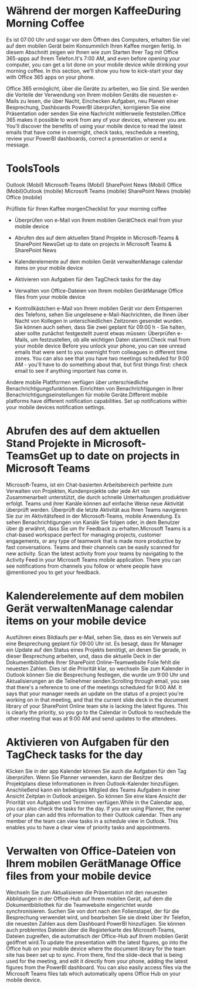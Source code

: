 # <a name="during-morning-coffee"></a><span data-ttu-id="7506d-101">Während der morgen Kaffee</span><span class="sxs-lookup"><span data-stu-id="7506d-101">During Morning Coffee</span></span>

<span data-ttu-id="7506d-p101">Es ist 07:00 Uhr und sogar vor dem Öffnen des Computers, erhalten Sie viel auf dem mobilen Gerät beim Konsummilch Ihren Kaffee morgen fertig. In diesem Abschnitt zeigen wir Ihnen wie zum Starten Ihrer Tag mit Office 365-apps auf Ihrem Telefon.</span><span class="sxs-lookup"><span data-stu-id="7506d-p101">It's 7:00 AM, and even before opening your computer, you can get a lot done on your mobile device while drinking your morning coffee. In this section, we'll show you how to kick-start your day with Office 365 apps on your phone.</span></span>

<span data-ttu-id="7506d-p102">Office 365 ermöglicht, über die Geräte zu arbeiten, wo Sie sind. Sie werden die Vorteile der Verwendung von Ihrem mobilen Geräts die neuesten e-Mails zu lesen, die über Nacht, Einchecken Aufgaben, neu Planen einer Besprechung, Dashboards PowerBI überprüfen, korrigieren Sie eine Präsentation oder senden Sie eine Nachricht mittlerweile feststellen.</span><span class="sxs-lookup"><span data-stu-id="7506d-p102">Office 365 makes it possible to work from any of your devices, wherever you are. You'll discover the benefits of using your mobile device to read the latest emails that have come in overnight, check tasks, reschedule a meeting, review your PowerBI dashboards, correct a presentation or send a message.</span></span> 

# <a name="tools"></a><span data-ttu-id="7506d-106">Tools</span><span class="sxs-lookup"><span data-stu-id="7506d-106">Tools</span></span>
<span data-ttu-id="7506d-107">Outlook (Mobil) Microsoft-Teams (Mobil) SharePoint News (Mobil) Office (Mobil)</span><span class="sxs-lookup"><span data-stu-id="7506d-107">Outlook (mobile) Microsoft Teams (mobile) SharePoint News (mobile) Office (mobile)</span></span>

<span data-ttu-id="7506d-108">Prüfliste für Ihren Kaffee morgen</span><span class="sxs-lookup"><span data-stu-id="7506d-108">Checklist for your morning coffee</span></span>
* <span data-ttu-id="7506d-109">Überprüfen von e-Mail von Ihrem mobilen Gerät</span><span class="sxs-lookup"><span data-stu-id="7506d-109">Check mail from your mobile device</span></span>
* <span data-ttu-id="7506d-110">Abrufen des auf dem aktuellen Stand Projekte in Microsoft-Teams & SharePoint News</span><span class="sxs-lookup"><span data-stu-id="7506d-110">Get up to date on projects in Microsoft Teams & SharePoint News</span></span>
* <span data-ttu-id="7506d-111">Kalenderelemente auf dem mobilen Gerät verwalten</span><span class="sxs-lookup"><span data-stu-id="7506d-111">Manage calendar items on your mobile device</span></span>
* <span data-ttu-id="7506d-112">Aktivieren von Aufgaben für den Tag</span><span class="sxs-lookup"><span data-stu-id="7506d-112">Check tasks for the day</span></span>
* <span data-ttu-id="7506d-113">Verwalten von Office-Dateien von Ihrem mobilen Gerät</span><span class="sxs-lookup"><span data-stu-id="7506d-113">Manage Office files from your mobile device</span></span>
 

* <span data-ttu-id="7506d-p103">Kontrollkästchen e-Mail von Ihrem mobilen Gerät vor dem Entsperren des Telefons, sehen Sie ungelesene e-Mail-Nachrichten, die Ihnen über Nacht von Kollegen in unterschiedlichen Zeitzonen gesendet wurden. Sie können auch sehen, dass Sie zwei geplant für 09:00 h - Sie halten, aber sollte zunächst festgestellt zuerst etwas müssen: Überprüfen e-Mails, um festzustellen, ob alle wichtigen Daten stammt.</span><span class="sxs-lookup"><span data-stu-id="7506d-p103">Check mail from your mobile device Before you unlock your phone, you can see unread emails that were sent to you overnight from colleagues in different time zones. You can also see that you have two meetings scheduled for 9:00 AM - you'll have to do something about that, but first things first: check email to see if anything important has come in.</span></span>

<span data-ttu-id="7506d-p104">Andere mobile Plattformen verfügen über unterschiedliche Benachrichtigungsfunktionen. Einrichten von Benachrichtigungen in Ihrer Benachrichtigungseinstellungen für mobile Geräte.</span><span class="sxs-lookup"><span data-stu-id="7506d-p104">Different mobile platforms have different notification capabilities. Set up notifications within your mobile devices notification settings.</span></span> 

# <a name="get-up-to-date-on-projects-in-microsoft-teams"></a><span data-ttu-id="7506d-118">Abrufen des auf dem aktuellen Stand Projekte in Microsoft-Teams</span><span class="sxs-lookup"><span data-stu-id="7506d-118">Get up to date on projects in Microsoft Teams</span></span>
<span data-ttu-id="7506d-p105">Microsoft-Teams, ist ein Chat-basierten Arbeitsbereich perfekte zum Verwalten von Projekten, Kundenprojekte oder jede Art von Zusammenarbeit unterstützt, die durch schnelle Unterhaltungen produktiver erfolgt. Teams und ihrer Kanäle können auf einfache Weise neue Aktivität überprüft werden. Überprüft die letzte Aktivität aus Ihren Teams navigieren Sie zur im Aktivitätsfeed in der Microsoft-Teams, mobile Anwendung. Es sehen Benachrichtigungen von Kanäle Sie folgen oder, in dem Benutzer über @ erwähnt, dass Sie um Ihr Feedback zu erhalten.</span><span class="sxs-lookup"><span data-stu-id="7506d-p105">Microsoft Teams is a chat-based workspace perfect for managing projects, customer engagements, or any type of teamwork that is made more productive by fast conversations. Teams and their channels can be easily scanned for new activity. Scan the latest activity from your teams by navigating to the Activity Feed in your Microsoft Teams mobile application. There you can see notifications from channels you follow or where people have @mentioned you to get your feedback.</span></span>  

# <a name="manage-calendar-items-on-your-mobile-device"></a><span data-ttu-id="7506d-123">Kalenderelemente auf dem mobilen Gerät verwalten</span><span class="sxs-lookup"><span data-stu-id="7506d-123">Manage calendar items on your mobile device</span></span>
<span data-ttu-id="7506d-p106">Ausführen eines Bildlaufs per e-Mail, sehen Sie, dass es ein Verweis auf eine Besprechung geplant für 09:00 Uhr ist. Es besagt, dass Ihr Manager ein Update auf den Status eines Projekts benötigt, an denen Sie gerade, in dieser Besprechung arbeiten, und, dass die aktuelle Deck in der Dokumentbibliothek Ihrer SharePoint Online-Teamwebsite Folie fehlt die neuesten Zahlen. Dies ist die Priorität klar, so wechseln Sie zum Kalender in Outlook können Sie die Besprechung festlegen, die wurde um 9:00 Uhr und Aktualisierungen an die Teilnehmer senden.</span><span class="sxs-lookup"><span data-stu-id="7506d-p106">Scrolling through email, you see that there's a reference to one of the meetings scheduled for 9:00 AM. It says that your manager needs an update on the status of a project you're working on in that meeting, and that the current slide deck in the document library of your SharePoint Online team site is lacking the latest figures. This is clearly the priority, so you go to the Calendar in Outlook to reschedule the other meeting that was at 9:00 AM and send updates to the attendees.</span></span>

# <a name="check-tasks-for-the-day"></a><span data-ttu-id="7506d-127">Aktivieren von Aufgaben für den Tag</span><span class="sxs-lookup"><span data-stu-id="7506d-127">Check tasks for the day</span></span>
<span data-ttu-id="7506d-p107">Klicken Sie in der app Kalender können Sie auch die Aufgaben für den Tag überprüfen. Wenn Sie Planner verwenden, kann der Besitzer des Projektplans diese Informationen in ihren Outlook-Kalender hinzufügen. Anschließend kann ein beliebiges Mitglied des Teams Aufgaben in einer Ansicht Zeitplan in Outlook anzeigen. So können Sie eine klare Ansicht der Priorität von Aufgaben und Terminen verfügen.</span><span class="sxs-lookup"><span data-stu-id="7506d-p107">While in the Calendar app, you can also check the tasks for the day. If you are using Planner, the owner of your plan can add this information to their Outlook calendar. Then any member of the team can view tasks in a schedule view in Outlook. This enables you to have a clear view of priority tasks and appointments.</span></span>  

# <a name="manage-office-files-from-your-mobile-device"></a><span data-ttu-id="7506d-132">Verwalten von Office-Dateien von Ihrem mobilen Gerät</span><span class="sxs-lookup"><span data-stu-id="7506d-132">Manage Office files from your mobile device</span></span>
<span data-ttu-id="7506d-p108">Wechseln Sie zum Aktualisieren die Präsentation mit den neuesten Abbildungen in der Office-Hub auf Ihrem mobilen Gerät, auf dem die Dokumentbibliothek für die Teamwebsite eingerichtet wurde synchronisieren. Suchen Sie von dort nach den Folienstapel, der für die Besprechung verwendet wird, und bearbeiten Sie sie direkt über Ihr Telefon, die neuesten Zahlen aus dem Dashboard PowerBI hinzufügen. Sie können auch problemlos Dateien über die Registerkarte des Microsoft-Teams, Dateien zugreifen, die automatisch der Office-Hub auf Ihrem mobilen Gerät geöffnet wird.</span><span class="sxs-lookup"><span data-stu-id="7506d-p108">To update the presentation with the latest figures, go into the Office hub on your mobile device where the document library for the team site has been set up to sync. From there, find the slide-deck that is being used for the meeting, and edit it directly from your phone, adding the latest figures from the PowerBI dashboard. You can also easily access files via the Microsoft Teams files tab which automatically opens Office Hub on your mobile device.</span></span> 